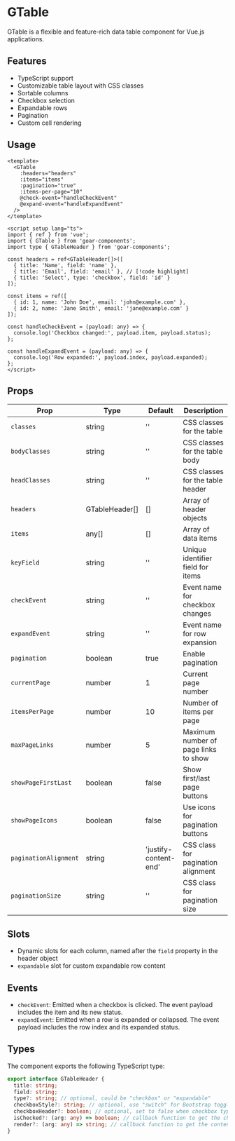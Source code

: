 
# GTable

GTable is a flexible and feature-rich data table component for Vue.js applications.

## Features

- TypeScript support
- Customizable table layout with CSS classes
- Sortable columns
- Checkbox selection
- Expandable rows
- Pagination
- Custom cell rendering

## Usage

```vue
<template>
  <GTable
    :headers="headers"
    :items="items"
    :pagination="true"
    :items-per-page="10"
    @check-event="handleCheckEvent"
    @expand-event="handleExpandEvent"
  />
</template>

<script setup lang="ts">
import { ref } from 'vue';
import { GTable } from 'goar-components';
import type { GTableHeader } from 'goar-components';

const headers = ref<GTableHeader[]>([
  { title: 'Name', field: 'name' }, 
  { title: 'Email', field: 'email' }, // [!code highlight]
  { title: 'Select', type: 'checkbox', field: 'id' }
]);

const items = ref([
  { id: 1, name: 'John Doe', email: 'john@example.com' },
  { id: 2, name: 'Jane Smith', email: 'jane@example.com' }
]);

const handleCheckEvent = (payload: any) => {
  console.log('Checkbox changed:', payload.item, payload.status);
};

const handleExpandEvent = (payload: any) => {
  console.log('Row expanded:', payload.index, payload.expanded);
};
</script>
```

## Props

| Prop | Type | Default | Description |
|------|------|---------|-------------|
| `classes` | string | '' | CSS classes for the table |
| `bodyClasses` | string | '' | CSS classes for the table body |
| `headClasses` | string | '' | CSS classes for the table header |
| `headers` | GTableHeader[] | [] | Array of header objects |
| `items` | any[] | [] | Array of data items |
| `keyField` | string | '' | Unique identifier field for items |
| `checkEvent` | string | '' | Event name for checkbox changes |
| `expandEvent` | string | '' | Event name for row expansion |
| `pagination` | boolean | true | Enable pagination |
| `currentPage` | number | 1 | Current page number |
| `itemsPerPage` | number | 10 | Number of items per page |
| `maxPageLinks` | number | 5 | Maximum number of page links to show |
| `showPageFirstLast` | boolean | false | Show first/last page buttons |
| `showPageIcons` | boolean | false | Use icons for pagination buttons |
| `paginationAlignment` | string | 'justify-content-end' | CSS class for pagination alignment |
| `paginationSize` | string | '' | CSS class for pagination size |

## Slots

- Dynamic slots for each column, named after the `field` property in the header object
- `expandable` slot for custom expandable row content

## Events

- `checkEvent`: Emitted when a checkbox is clicked. The event payload includes the item and its new status.
- `expandEvent`: Emitted when a row is expanded or collapsed. The event payload includes the row index and its expanded status.

## Types

The component exports the following TypeScript type:

```typescript
export interface GTableHeader {
  title: string;
  field: string;
  type?: string; // optional, could be "checkbox" or "expandable"
  checkboxStyle?: string; // optional, use "switch" for Bootstrap toggle switch style
  checkboxHeader?: boolean; // optional, set to false when checkbox type is set and the toggle all checkbox in header should not be displayed
  isChecked?: (arg: any) => boolean; // callback function to get the checked status if item is a checkbox
  render?: (arg: any) => string; // callback function to get the content to be rendered of the item
}
```
